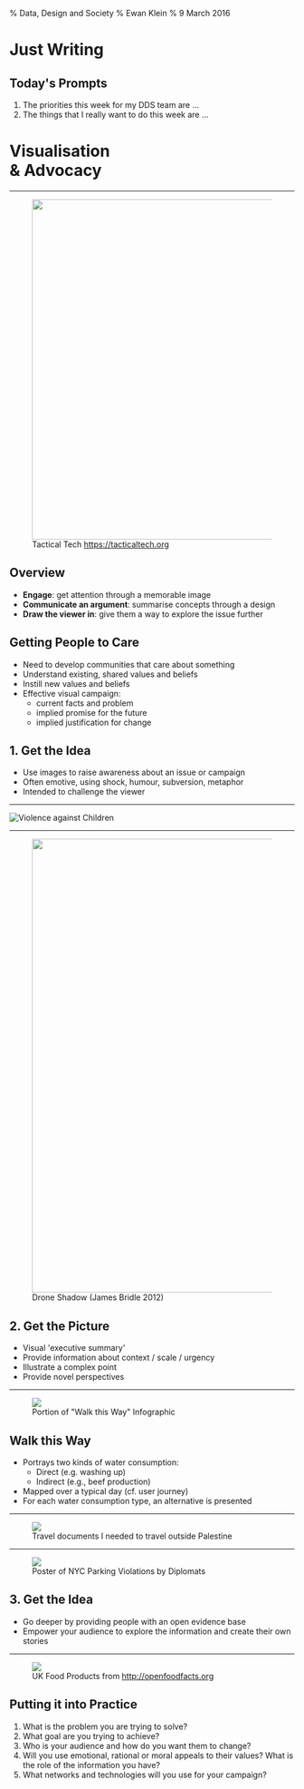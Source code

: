 % Data, Design and Society
% Ewan Klein
% 9  March 2016


# Just Writing

## Today's Prompts

1. The priorities this week for my DDS team are ...
2. The things that I really want to do this week are ...

# Visualisation <br/>&amp; Advocacy

---

<figure>
<img src="https://edinburghlivinglab.github.io/dds/images/vifa_cover.tiff" style="height: 600px;">
<figcaption>Tactical Tech <a href="https://tacticaltech.org">https://tacticaltech.org</a></figcaption>
</figure>

## Overview

* **Engage**: get attention through a memorable image
* **Communicate an argument**: summarise concepts through a design
* **Draw the viewer in**: give them a way to explore the issue further

## Getting People to Care

* Need to develop communities that care about something
* Understand existing, shared values and beliefs
* Instill new values and beliefs
* Effective visual campaign:
	* current facts and problem
	* implied promise for the future
	* implied justification for change



## 1. Get the Idea

* Use images to raise awareness about an issue or campaign
* Often emotive, using shock, humour, subversion, metaphor
* Intended to challenge the viewer

---


![Violence against Children](http://srsg.violenceagainstchildren.org/sites/default/files/maps/children_map/children_map_2014.jpg)

---

<figure>
<img src="https://farm9.staticflickr.com/8464/8075642816_8db62e0779_h.jpg" style="width: 800px;">
<figcaption>Drone Shadow (James Bridle 2012)</figcaption>
</figure>
<!-- ![Drone Shadow (James Bridle 2012)](https://farm9.staticflickr.com/8464/8075642816_8db62e0779_h.jpg) -->



## 2. Get the Picture

* Visual 'executive summary'
* Provide information about context / scale / urgency
* Illustrate a complex point
* Provide novel perspectives

---

<figure>
<img src="https://edinburghlivinglab.github.io/dds/images/water_footprint.tiff">
<figcaption>Portion of "Walk this Way" Infographic</figcaption>
</figure>

## Walk this Way

* Portrays two kinds of water consumption:
	* Direct (e.g. washing up)
	* Indirect (e.g., beef production)
* Mapped over a typical day (cf. user journey)
* For each water consumption type, an alternative is presented


---

<figure>
<img src="http://arenaofspeculation.org/wp-content/uploads/2011/05/DocumentsThatINeeded.jpg">
<figcaption>Travel documents I needed to travel outside Palestine</figcaption>
</figure>

---

<figure>
<img src="http://www.catalogtree.net/images/FlockinDiplomats_06.jpg?w=933">
<figcaption>Poster of NYC Parking Violations by Diplomats</figcaption>
</figure>



## 3. Get the Idea

* Go deeper by providing people with an open evidence base
* Empower your audience to explore the information and create their own stories

---

<figure>
<img src="https://edinburghlivinglab.github.io/dds/images/open_food_facts.tiff">
<figcaption>UK Food Products from <a href="http://openfoodfacts.org">http://openfoodfacts.org</a></figcaption>
</figure>

## Putting it into Practice

1. What is the problem you are trying to solve?
2. What goal are you trying to achieve?
3. Who is your audience and how do you want them to change?
4. Will you use emotional, rational or moral appeals to their values? What is the role of the information you have?
5. What networks and technologies will you use for your campaign?






<!--

# Image Credits


* Children's Map: <http://srsg.violenceagainstchildren.org/page/children_world_map>
* Drone Shadow: <http://shorttermmemoryloss.com/portfolio/project/drone-shadows/>
* Water Footprint: <https://www.good.is/infographics/transparency-how-much-water-do-you-use>
* Palestine Travel Documents: <http://arenaofspeculation.org/2011/05/28/subjective-atlas-of-palestine/>
 -->
